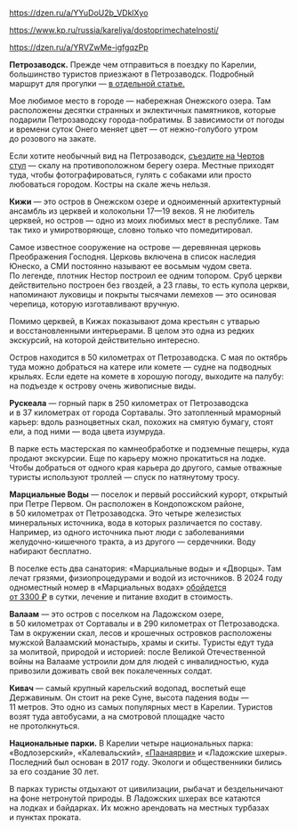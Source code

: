 https://dzen.ru/a/YYuDoU2b_VDklXyo

https://www.kp.ru/russia/kareliya/dostoprimechatelnosti/

https://dzen.ru/a/YRVZwMe-igfgqzPp

**Петрозаводск.** Прежде чем отправиться в поездку по Карелии, большинство туристов приезжают в Петрозаводск. Подробный маршрут для прогулки — [в отдельной статье.](https://journal.tinkoff.ru/petrozavodsk-one-day/)

Мое любимое место в городе — набережная Онежского озера. Там расположены десятки странных и эклектичных памятников, которые подарили Петрозаводску города-побратимы. В зависимости от погоды и времени суток Онего меняет цвет — от нежно-голубого утром до розового на закате.

Если хотите необычный вид на Петрозаводск, [съездите на Чертов стул](https://yandex.ru/maps/-/CDBZaK85) — скалу на противоположном берегу озера. Местные приходят туда, чтобы фотографироваться, гулять с собаками или просто любоваться городом. Костры на скале жечь нельзя.

**Кижи** — это остров в Онежском озере и одноименный архитектурный ансамбль из церквей и колокольни 17—19 веков. Я не любитель церквей, но остров — одно из моих любимых мест в республике. Там так тихо и умиротворяюще, словно только что помедитировал.

Самое известное сооружение на острове — деревянная церковь Преображения Господня. Церковь включена в список наследия Юнеско, а СМИ постоянно называют ее восьмым чудом света. По легенде, плотник Нестор построил ее одним топором. Сруб церкви действительно построен без гвоздей, а 23 главы, то есть купола церкви, напоминают луковицы и покрыты тысячами лемехов — это осиновая черепица, которую изготавливают вручную.

Помимо церквей, в Кижах показывают дома крестьян с утварью и восстановленными интерьерами. В целом это одна из редких экскурсий, на которой действительно интересно.

Остров находится в 50 километрах от Петрозаводска. С мая по октябрь туда можно добраться на катере или комете — судне на подводных крыльях. Если едете на комете в хорошую погоду, выходите на палубу: на подъезде к острову очень живописные виды.

**Рускеала** — горный парк в 250 километрах от Петрозаводска и в 37 километрах от города Сортавалы. Это затопленный мраморный карьер: вдоль разноцветных скал, похожих на смятую бумагу, стоят ели, а под ними — вода цвета изумруда.

В парке есть мастерская по камнеобработке и подземные пещеры, куда продают экскурсии. Еще по карьеру можно прокатиться на лодке. Чтобы добраться от одного края карьера до другого, самые отважные туристы используют троллей — спуск по натянутому тросу.

**Марциальные Воды** — поселок и первый российский курорт, открытый при Петре Первом. Он расположен в Кондопожском районе, в 50 километрах от Петрозаводска. Это четыре железистых минеральных источника, вода в которых различается по составу. Например, из одного источника пьют люди с заболеваниями желудочно-кишечного тракта, а из другого — сердечники. Воду набирают бесплатно.

В поселке есть два санатория: «Марциальные воды» и «Дворцы». Там лечат грязями, физиопроцедурами и водой из источников. В 2024 году одноместный номер в «Марциальных водах» [обойдется от 3300 ₽](https://marcwater.com/rooms/) в сутки, лечение и питание входит в стоимость.

**Валаам** — это остров с поселком на Ладожском озере, в 50 километрах от Сортавалы и в 290 километрах от Петрозаводска. Там в окружении скал, лесов и крошечных островков расположены мужской Валаамский монастырь, храмы и скиты. Туристы едут туда за молитвой, природой и историей: после Великой Отечественной войны на Валааме устроили дом для людей с инвалидностью, куда привозили доживать свой век покалеченных солдат. 

**Кивач** — самый крупный карельский водопад, воспетый еще Державиным. Он стоит на реке Суне, высота падения воды — 11 метров. Это одно из самых популярных мест в Карелии. Туристов возят туда автобусами, а на смотровой площадке часто не протолкнуться.

**Национальные парки.** В Карелии четыре национальных парка: «Водлозерский», «Калевальский», [«Паанаярви»](https://journal.tinkoff.ru/paanajarvi/) и «Ладожские шхеры». Последний был основан в 2017 году. Экологи и общественники бились за его создание 30 лет.

В парках туристы отдыхают от цивилизации, рыбачат и бездельничают на фоне нетронутой природы. В Ладожских шхерах все катаются на лодках и байдарках. Их можно арендовать на местных турбазах и пунктах проката.





